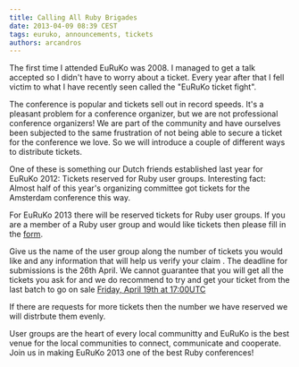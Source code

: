 ```yaml
---
title: Calling All Ruby Brigades
date: 2013-04-09 08:39 CEST
tags: euruko, announcements, tickets
authors: arcandros
---
```


The first time I attended EuRuKo was 2008. I managed to get a talk accepted so I didn't have to worry about a ticket.
Every year after that I fell victim to what I have recently seen called the "EuRuKo ticket fight".

The conference is popular and tickets sell out in record speeds. It's a pleasant problem for a conference organizer, but we are not professional conference organizers! We are part of the community and have ourselves been subjected to the same frustration of not being able to secure a ticket for the conference we love. So we will introduce a couple of different ways to distribute tickets. 

One of these is something our Dutch friends established last year for EuRuKo 2012: Tickets reserved for Ruby user groups. 
Interesting fact: Almost half of this year's organizing committee got tickets for the Amsterdam conference this way.

For EuRuKo 2013 there will be reserved tickets for Ruby user groups. If you are a member of a Ruby user group and would like tickets then please fill in the [form](https://docs.google.com/a/euruko2013.org/spreadsheet/viewform?formkey=dFhXcDQtQlQ5SGZJTDNzaEZCZEx5R1E6MQ).

Give us the name of the user group along the number of tickets you would like and any information that will help us verify your claim .
The deadline for submissions is the 26th April.
We cannot guarantee that you will get all the tickets you ask for and we do recommend to try and get your ticket from the last batch to go on sale [Friday, April 19th at 17:00UTC](http://www.timeanddate.com/worldclock/fixedtime.html?msg=EuRuKo+2013+3rd+ticket+batch%21&iso=20130419T17)

If there are requests for more tickets then the number we have reserved we will distrbute them evenly.

User groups are the heart of every local communitty and EuRuKo is the best venue for the local communities to connect, communicate and cooperate. Join us in making EuRuKo 2013 one of the best Ruby conferences!
